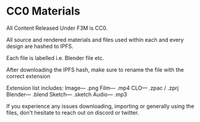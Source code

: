 # CC0 Materials
All Content Released Under F3M is CC0.

All source and rendered materials and files used within each and every design are hashed to IPFS.

Each file is labelled i.e. Blender file etc. 

After downloading the IPFS hash, make sure to rename the file with the correct extension

Extension list includes:
Image— .png
Film— .mp4
CLO— .zpac / .zprj
Blender— .blend
Sketch— .sketch
Audio— .mp3

If you experience any issues downloading, importing or generally using the files, don't hesitate to reach out on discord or twitter.
